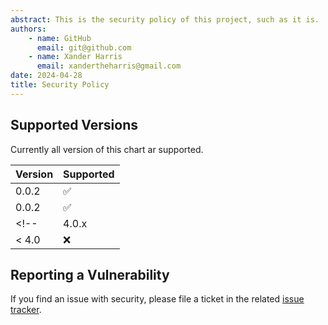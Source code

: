 ```yaml
---
abstract: This is the security policy of this project, such as it is.
authors:
    - name: GitHub
      email: git@github.com
    - name: Xander Harris
      email: xandertheharris@gmail.com
date: 2024-04-28
title: Security Policy
---
```


## Supported Versions

Currently all version of this chart ar supported.

| Version | Supported          |
| ------- | ------------------ |
| 0.0.2   | :white_check_mark: |
| 0.0.2   | :white_check_mark: |
<!-- | 4.0.x   | :white_check_mark: |
| < 4.0   | :x:                | -->

## Reporting a Vulnerability

If you find an issue with security, please file a ticket in the related
[issue tracker](https://github.com/edwardtheharris/helm-monero-node/issues).
